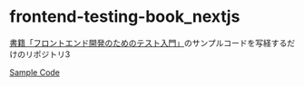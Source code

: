 # frontend-testing-book_nextjs
[書籍「フロントエンド開発のためのテスト入門」](https://www.shoeisha.co.jp/book/detail/9784798178189)のサンプルコードを写経するだけのリポジトリ3
  
[Sample Code](https://github.com/frontend-testing-book/nextjs)

